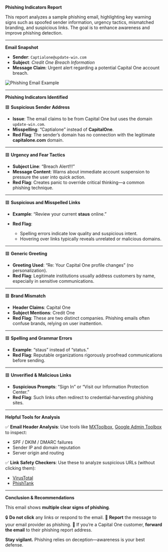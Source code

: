**Phishing Indicators Report**

This report analyzes a sample phishing email, highlighting key warning signs such as spoofed sender information, urgency tactics, mismatched branding, and suspicious links. The goal is to enhance awareness and improve phishing detection.

---

**Email Snapshot**

* **Sender**: `Captialone@update-win.com`
* **Subject**: *Credit One Breach Information*
* **Message Claim**: Urgent alert regarding a potential Capital One account breach.

![Phishing Email Example](https://github.com/user-attachments/assets/78046e78-3b82-40ce-8a7d-16026684bb76)

---

**Phishing Indicators Identified**

🟥 **Suspicious Sender Address**

* **Issue**: The email claims to be from Capital One but uses the domain `update-win.com`.
* **Misspelling**: “Captialone” instead of **CapitalOne**.
* **Red Flag**: The sender’s domain has no connection with the legitimate **capitalone.com** domain.

---

🟥 **Urgency and Fear Tactics**

* **Subject Line**: “Breach Alert!!!”
* **Message Content**: Warns about immediate account suspension to pressure the user into quick action.
* **Red Flag**: Creates panic to override critical thinking—a common phishing technique.

---

🟥 **Suspicious and Misspelled Links**

* **Example**: “Review your current **staus** online.”
* **Red Flag**:

  * Spelling errors indicate low quality and suspicious intent.
  * Hovering over links typically reveals unrelated or malicious domains.

---

🟥 **Generic Greeting**

* **Greeting Used**: “Re: Your Capital One profile changes” (no personalization).
* **Red Flag**: Legitimate institutions usually address customers by name, especially in sensitive communications.

---

🟥 **Brand Mismatch**

* **Header Claims**: Capital One
* **Subject Mentions**: Credit One
* **Red Flag**: These are two distinct companies. Phishing emails often confuse brands, relying on user inattention.

---

🟥 **Spelling and Grammar Errors**

* **Example**: “staus” instead of “status.”
* **Red Flag**: Reputable organizations rigorously proofread communications before sending.

---

🟥 **Unverified & Malicious Links**

* **Suspicious Prompts**: “Sign In” or “Visit our Information Protection Center.”
* **Red Flag**: Such links often redirect to credential-harvesting phishing sites.

---

**Helpful Tools for Analysis**

✅ **Email Header Analysis**:
Use tools like [MXToolbox](https://mxtoolbox.com), [Google Admin Toolbox](https://toolbox.googleapps.com) to inspect:

* SPF / DKIM / DMARC failures
* Sender IP and domain reputation
* Server origin and routing

✅ **Link Safety Checkers**:
Use these to analyze suspicious URLs (without clicking them):

* [VirusTotal](https://www.virustotal.com)
* [PhishTank](https://www.phishtank.com)

---

**Conclusion & Recommendations**

This email shows **multiple clear signs of phishing**.

🔒 **Do not click** any links or respond to the email.
🚩 **Report** the message to your email provider as phishing.
📧 If you’re a Capital One customer, **forward the email** to their phishing report address.

**Stay vigilant.** Phishing relies on deception—awareness is your best defense.

